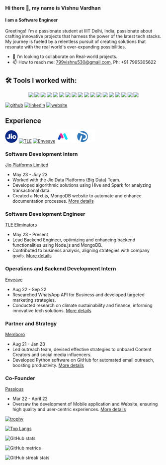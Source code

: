 ### Hi there 👋, my name is Vishnu Vardhan
#### I am a Software Engineer
Greetings! I'm a passionate student at IIIT Delhi, India, passionate about crafting innovative projects that harness the power of the latest tech stacks. My journey is fueled by a relentless pursuit of creating solutions that resonate with the real world's ever-expanding possibilities.

- 👯 I’m looking to collaborate on Real-world projects.
- 📫 How to reach me: 799vishnu530@gmail.com, Ph: +91 7995305622 

## 🛠 Tools I worked with:

<p align="center">
  <img src="https://img.shields.io/badge/java-%23ED8B00.svg?style=for-the-badge&logo=java&logoColor=white">
  <img src="https://img.shields.io/badge/html5-%23E34F26.svg?style=for-the-badge&logo=html5&logoColor=white">
  <img src="https://img.shields.io/badge/css3-%231572B6.svg?style=for-the-badge&logo=css3&logoColor=white">
  <img src="https://img.shields.io/badge/javascript-%23323330.svg?style=for-the-badge&logo=javascript&logoColor=%23F7DF1E">
  <img src="https://img.shields.io/badge/tailwindcss-%2338B2AC.svg?style=for-the-badge&logo=tailwind-css&logoColor=white">
  <img src="https://img.shields.io/badge/react-%2320232a.svg?style=for-the-badge&logo=react&logoColor=%2361DAFB">
  <img src="https://img.shields.io/badge/MySQL-00000F?style=for-the-badge&logo=mysql&logoColor=white">
  <img src="https://img.shields.io/badge/PostgreSQL-316192?style=for-the-badge&logo=postgresql&logoColor=white">
  <img src="https://img.shields.io/badge/MongoDB-4EA94B?style=for-the-badge&logo=mongodb&logoColor=white">
  <img src="https://img.shields.io/badge/git-%23F05033.svg?style=for-the-badge&logo=git&logoColor=white">
  <img src="https://img.shields.io/badge/Postman-F36C3D?style=for-the-badge&logo=postman&logoColor=white">
  <img src="https://img.shields.io/badge/Google_Cloud-4285F4?style=for-the-badge&logo=google-cloud&logoColor=white">
  <img src="https://img.shields.io/badge/Vercel-000000?style=for-the-badge&logo=vercel&logoColor=white">
  <img src="https://img.shields.io/badge/bootstrap-%23563D7C.svg?style=for-the-badge&logo=bootstrap&logoColor=white">
  <img src="https://img.shields.io/badge/figma-%23F24E1E.svg?style=for-the-badge&logo=figma&logoColor=white">
  <img src="https://img.shields.io/badge/python-3670A0?style=for-the-badge&logo=python&logoColor=ffdd54">
  <img src="https://img.shields.io/badge/numpy-%23013243.svg?style=for-the-badge&logo=numpy&logoColor=white">
  <img src="https://img.shields.io/badge/pandas-%23150458.svg?style=for-the-badge&logo=pandas&logoColor=white">
</p>


[<img src='https://cdn.jsdelivr.net/npm/simple-icons@3.0.1/icons/github.svg' alt='github' height='40'>](https://github.com/V15hnu24)  [<img src='https://cdn.jsdelivr.net/npm/simple-icons@3.0.1/icons/linkedin.svg' alt='linkedin' height='40'>](https://www.linkedin.com/in/https://www.linkedin.com/in/vish24vishnu//)  [<img src='https://cdn.jsdelivr.net/npm/simple-icons@3.0.1/icons/icloud.svg' alt='website' height='40'>](https://my-project-2168c.web.app/)  

## Experience

[<img src='images/jio_logo.png' alt='jio' height='40'>](https://en.wikipedia.org/wiki/Jio_Platforms)  [<img src='https://yt3.googleusercontent.com/_QUFm1zWPTLsVidgSxkinxdhGs4jLUZuIeesgwIf2XrrRJ_Zi5IKs1HlnXjKTOZ0J5G981ygrg=s900-c-k-c0x00ffffff-no-rj' alt='TLE' height='40'>](https://www.tle-eliminators.com/)  [<img src='https://enveave.earth/favicon.svg' alt='Enveave' height='40'>](https://enveave.earth/) [<img src='images/memboro.png' alt='Memboro' height='40'>](https://www.thememboro.com/) [<img src='images/passious_logo.png' alt='passious' height='40'>](https://passious-web-five.vercel.app/)  


### Software Development Intern
[Jio Platforms Limited](https://en.wikipedia.org/wiki/Jio_Platforms)
- May 23 - July 23
- Worked with the Jio Data Platforms (Big Data) Team.
- Developed algorithmic solutions using Hive and Spark for analyzing transactional data.
- Created a Next.js, MongoDB website to automate and enhance documentation processes. [More details](/experiences/jio_intern.md)

### Software Development Engineer
[TLE Eliminators](https://www.tle-eliminators.com/)
- May 23 - Present
- Lead Backend Engineer, optimizing and enhancing backend functionalities using Node.js and MongoDB.
- Contributed to business analysis, aligning strategies with company goals. [More details](/experiences/tle_engineer.md)

### Operations and Backend Development Intern
[Enveave](https://enveave.earth/)
- Aug 22 - Sep 22
- Researched WhatsApp API for Business and developed targeted marketing strategies.
- Conducted research on climate sustainability and finance, informing innovative tech solutions. [More details](/experiences/enveave_intern.md)

### Partner and Strategy
[Memboro](https://www.thememboro.com/)
- Aug 21 - Jan 23
- Led outreach team, devised effective strategies to onboard Content Creators and social media influencers.
- Developed Python software on GitHub for automated email outreach, boosting productivity. [More details](/experiences/memboro_partner.md)

### Co-Founder
[Passious](https://passious-web-five.vercel.app/)
- Mar 22 - April 22
- Oversaw the development of Mobile application and Website, ensuring high quality and user-centric experiences. [More details](/experiences/passious_cofounder.md)




[![trophy](https://github-profile-trophy.vercel.app/?username=V15hnu24)](https://github.com/ryo-ma/github-profile-trophy)

[![Top Langs](https://github-readme-stats.vercel.app/api/top-langs/?username=V15hnu24)](https://github.com/anuraghazra/github-readme-stats)

![GitHub stats](https://github-readme-stats.vercel.app/api?username=V15hnu24&show_icons=true&count_private=true)  

![GitHub metrics](https://metrics.lecoq.io/V15hnu24)  

![GitHub streak stats](https://streak-stats.demolab.com/?user=V15hnu24)  
